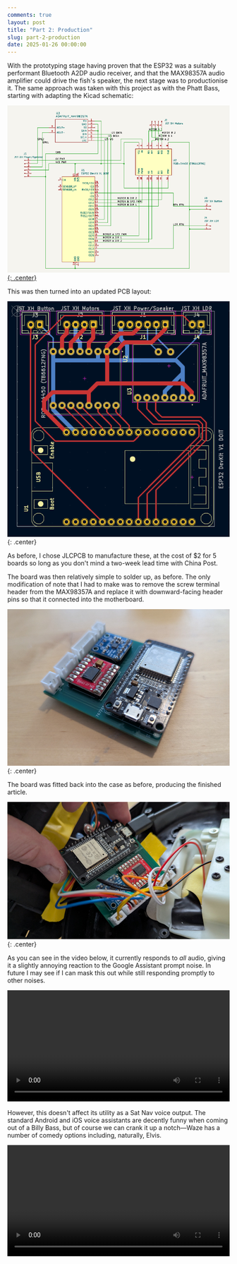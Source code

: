 ```yaml
---
comments: true
layout: post
title: "Part 2: Production"
slug: part-2-production
date: 2025-01-26 00:00:00
---
```


With the prototyping stage having proven that the ESP32 was a suitably performant Bluetooth A2DP audio receiver, and that the MAX98357A audio amplifier could drive the fish's speaker, the next stage was to productionise it. The same approach was taken with this project as with the Phatt Bass, starting with adapting the Kicad schematic:

[![Schematic](/img/projects/bluetooth-bass/schematic.png){: .center}](/files/projects/bluetooth-bass/schematic.pdf)
<br/>

This was then turned into an updated PCB layout:

![PCB design](/img/projects/bluetooth-bass/pcb-top.png){: .center}
<br/>

As before, I chose JLCPCB to manufacture these, at the cost of $2 for 5 boards so long as you don't mind a two-week lead time with China Post.

The board was then relatively simple to solder up, as before. The only modification of note that I had to make was to remove the screw terminal header from the MAX98357A and replace it with downward-facing header pins so that it connected into the motherboard.

![PCB fully populated](/img/projects/bluetooth-bass/pcb-complete.jpg){: .center}
<br/>

The board was fitted back into the case as before, producing the finished article.

![PCB connected up inside the fish](/img/projects/bluetooth-bass/pcb-in-fish.jpg){: .center}
<br/>

As you can see in the video below, it currently responds to *all* audio, giving it a slightly annoying reaction to the Google Assistant prompt noise. In future I may see if I can mask this out while still responding promptly to other noises.

<center><video style="width: 720px; max-width:100%" controls><source src="https://video.ianrenton.com/bluetooth-bass/assistant.webm" type="video/webm"></video></center>

However, this doesn't affect its utility as a Sat Nav voice output. The standard Android and iOS voice assistants are decently funny when coming out of a Billy Bass, but of course we can crank it up a notch&mdash;Waze has a number of comedy options including, naturally, Elvis.

<center><video style="width: 720px; max-width:100%" controls><source src="https://video.ianrenton.com/bluetooth-bass/satnav.webm" type="video/webm"></video></center>